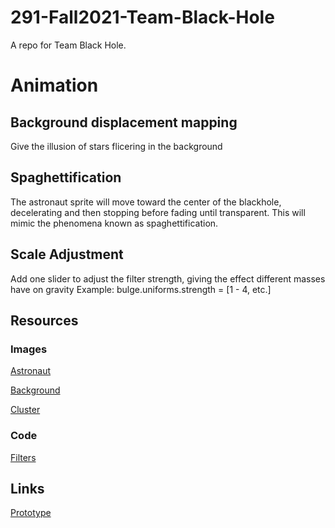 # 291-Fall2021-Team-Black-Hole
A repo for Team Black Hole.

# Animation

## Background displacement mapping 
Give the illusion of stars flicering in the background

## Spaghettification
The astronaut sprite will move toward the center of the blackhole, decelerating and then stopping before fading until transparent. This will mimic the phenomena known as spaghettification.

## Scale Adjustment
Add one slider to adjust the filter strength, giving the effect different masses have on gravity
Example: bulge.uniforms.strength = [1 - 4, etc.]

## Resources
### Images
[Astronaut](https://pngimg.com/uploads/astronaut/astronaut_PNG66.png)

[Background](https://unsplash.com/photos/uhjiu8FjnsQ)

[Cluster](https://giphy.com/stickers/galaxy-space-gif-j5QUSpXVuwtr2)
### Code
[Filters](https://www.npmjs.com/package/pixi-filters)

## Links
[Prototype](https://trusting-knuth-aa57ff.netlify.app)
